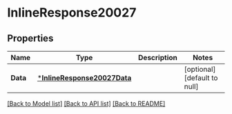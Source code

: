 # InlineResponse20027

## Properties
Name | Type | Description | Notes
------------ | ------------- | ------------- | -------------
**Data** | [***InlineResponse20027Data**](inline_response_200_27_data.md) |  | [optional] [default to null]

[[Back to Model list]](../README.md#documentation-for-models) [[Back to API list]](../README.md#documentation-for-api-endpoints) [[Back to README]](../README.md)

